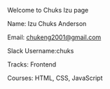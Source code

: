 Welcome to Chuks Izu page



Name: Izu Chuks Anderson

Email: chukeng2001@gmail.com

Slack Username:chuks

Tracks: Frontend

Courses: HTML, CSS, JavaScript
